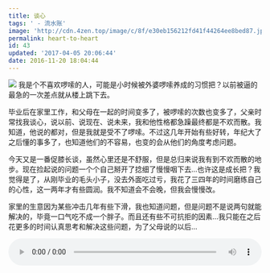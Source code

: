 ```yaml
---
title: 谈心
tags: ' - 流水账'
image: 'http://cdn.4zen.top/image/c/8f/e30eb156212fd41f44264ee8bed87.jpg'
permalink: heart-to-heart
id: 43
updated: '2017-04-05 20:06:44'
date: 2016-11-20 18:04:44
---
```



![](http://cdn.4zen.top/image/5/03/9868c0f65ea9053fece35c89ffd02.jpg)
我是个不喜欢啰嗦的人，可能是小时候被外婆啰嗦养成的习惯把？以前被逼的最急的一次差点就从楼上跳下去。

毕业后在家里工作，和父母在一起的时间变多了，被啰嗦的次数也变多了，父亲时常找我谈心，说以前、说现在、说未来，我和他性格都急躁最终都是不欢而散。我知道，他说的都对，但是我就是受不了啰嗦。不过这几年开始有些好转，年纪大了之后懂的事多了，也知道他们的不容易，也变的会从他们的角度考虑问题。

今天又是一番促膝长谈，虽然心里还是不舒服，但是总归来说我有到不欢而散的地步。现在捡起说的问题一个个自己掰开了捻细了慢慢咽下去...也许这是成长把？我觉得是了，从刚毕业的毛头小子，没去外面吃过亏，我花了三四年的时间磨练自己的心性，这一两年才有些圆润。我不知道会不会晚，但我会慢慢改。

家里的生意因为某些冲击几年有些下滑，我也知道问题，但是问题不是说两句就能解决的，毕竟一口气吃不成一个胖子。而且还有些不可抗拒的因素...我只能在之后花更多的时间认真思考和解决这些问题，为了父母说的以后...

<audio class="wp-audio-shortcode" id="artbgm" loop="1" preload="auto" style="width: 100%;" controls="controls" src="http://cdn.4zen.top/%E5%86%AF%E4%BD%B3%E7%95%8C%20-%20%E6%9A%97%E6%B2%B3.mp3"></audio>